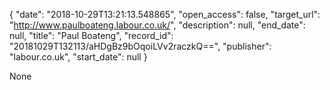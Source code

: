 {
  "date": "2018-10-29T13:21:13.548865", 
  "open_access": false, 
  "target_url": "http://www.paulboateng.labour.co.uk/", 
  "description": null, 
  "end_date": null, 
  "title": "Paul Boateng", 
  "record_id": "20181029T132113/aHDgBz9bOqoiLVv2raczkQ==", 
  "publisher": "labour.co.uk", 
  "start_date": null
}

None